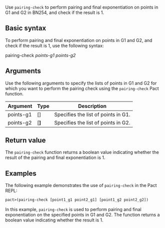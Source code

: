 Use `pairing-check` to perform pairing and final exponentiation on points in G1 and G2 in BN254, and check if the result is 1.

## Basic syntax

To perform pairing and final exponentiation on points in G1 and G2, and check if the result is 1, use the following syntax:

pairing-check *points-g1 points-g2*

## Arguments

Use the following arguments to specify the lists of points in G1 and G2 for which you want to perform the pairing check using the `pairing-check` Pact function.

| Argument | Type | Description |
| --- | --- | --- |
| points-g1 | [<a>] | Specifies the list of points in G1. |
| points-g2 | [<b>] | Specifies the list of points in G2. |

## Return value

The `pairing-check` function returns a boolean value indicating whether the result of the pairing and final exponentiation is 1.

## Examples

The following example demonstrates the use of `pairing-check` in the Pact REPL:

```lisp
pact>(pairing-check [point1_g1 point2_g1] [point1_g2 point2_g2])
```

In this example, `pairing-check` is used to perform pairing and final exponentiation on the specified points in G1 and G2. The function returns a boolean value indicating whether the result is 1.

